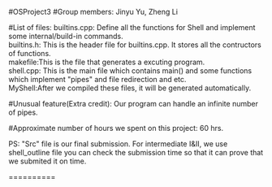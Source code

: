 #OSProject3
#Group members: 
  Jinyu Yu, Zheng Li
  
#List of files:
  builtins.cpp: Define all the functions for Shell and implement some internal/build-in commands.                 
  builtins.h: This is the header file for builtins.cpp. It stores all the contructors of functions.            
  makefile:This is the file that generates a excuting program.                   
  shell.cpp: This is the main file which contains main() and some functions which implement "pipes" and file redirection and etc.                      
  MyShell:After we compiled these files, it will be generated automatically.                      
  
#Unusual feature(Extra credit): 
  Our program can handle an infinite number of pipes.
  
#Approximate number of hours we spent on this project:
  60 hrs.
  
PS: "Src" file is our final submission. For intermediate I&II, we use shell_outline file you can check the submission time so that it can prove that we submited it on time.

==========
